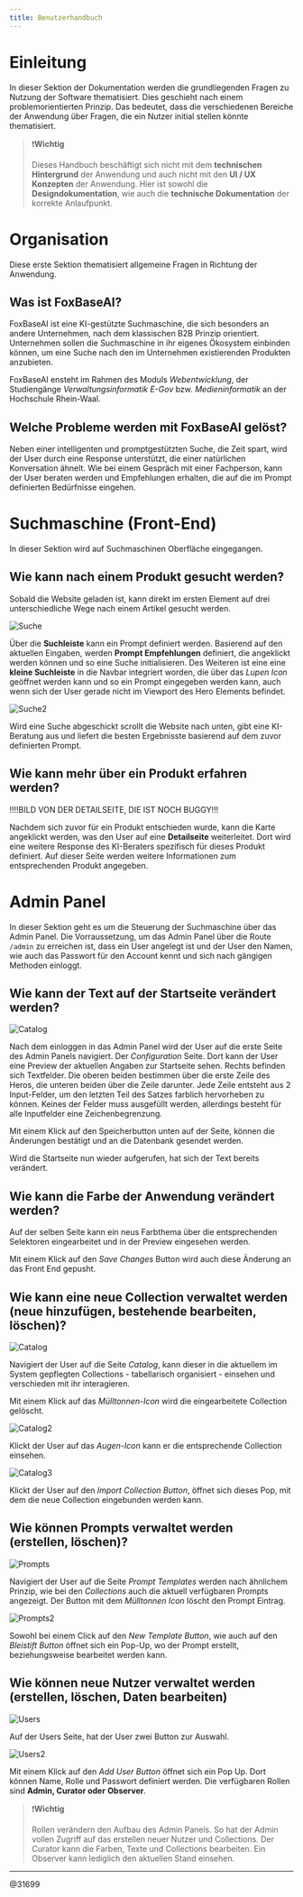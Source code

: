 ```yaml
---
title: Benutzerhandbuch
---
```


# Einleitung

In dieser Sektion der Dokumentation werden die grundliegenden Fragen zu Nutzung der Software thematisiert. Dies geschieht nach einem problemorientierten Prinzip. Das bedeutet, dass die verschiedenen Bereiche der Anwendung über Fragen, die ein Nutzer initial stellen könnte thematisiert.

> ❗**Wichtig**
>
> Dieses Handbuch beschäftigt sich nicht mit dem **technischen Hintergrund** der Anwendung und auch nicht mit den **UI / UX Konzepten** der Anwendung. Hier ist sowohl die **Designdokumentation**, wie auch die **technische Dokumentation** der korrekte Anlaufpunkt.

# Organisation

Diese erste Sektion thematisiert allgemeine Fragen in Richtung der Anwendung.

## Was ist FoxBaseAI?

FoxBaseAI ist eine KI-gestützte Suchmaschine, die sich besonders an andere Unternehmen, nach dem klassischen B2B Prinzip orientiert. Unternehmen sollen die Suchmaschine in ihr eigenes Ökosystem einbinden können, um eine Suche nach den im Unternehmen existierenden Produkten anzubieten.

FoxBaseAI ensteht im Rahmen des Moduls _Webentwicklung_, der Studiengänge _Verwaltungsinformatik E-Gov_ bzw. _Medieninformatik_ an der Hochschule Rhein-Waal.

## Welche Probleme werden mit FoxBaseAI gelöst?

Neben einer intelligenten und promptgestützten Suche, die Zeit spart, wird der User durch eine Response unterstützt, die einer natürlichen Konversation ähnelt. Wie bei einem Gespräch mit einer Fachperson, kann der User beraten werden und Empfehlungen erhalten, die auf die im Prompt definierten Bedürfnisse eingehen.

# Suchmaschine (Front-End)

In dieser Sektion wird auf Suchmaschinen Oberfläche eingegangen.

## Wie kann nach einem Produkt gesucht werden?

Sobald die Website geladen ist, kann direkt im ersten Element auf drei unterschiedliche Wege nach einem Artikel gesucht werden.

![Suche](/docs/BilderVideos/Suche.png)

Über die **Suchleiste** kann ein Prompt definiert werden. Basierend auf den aktuellen Eingaben, werden **Prompt Empfehlungen** definiert, die angeklickt werden können und so eine Suche initialisieren. Des Weiteren ist eine eine **kleine Suchleiste** in die Navbar integriert worden, die über das _Lupen Icon_ geöffnet werden kann und so ein Prompt eingegeben werden kann, auch wenn sich der User gerade nicht im Viewport des Hero Elements befindet.

![Suche2](/docs/BilderVideos/Suche2.png)

Wird eine Suche abgeschickt scrollt die Website nach unten, gibt eine KI-Beratung aus und liefert die besten Ergebnisste basierend auf dem zuvor definierten Prompt.

## Wie kann mehr über ein Produkt erfahren werden?

!!!!BILD VON DER DETAILSEITE, DIE IST NOCH BUGGY!!!

Nachdem sich zuvor für ein Produkt entschieden wurde, kann die Karte angeklickt werden, was den User auf eine **Detailseite** weiterleitet. Dort wird eine weitere Response des KI-Beraters spezifisch für dieses Produkt definiert. Auf dieser Seite werden weitere Informationen zum entsprechenden Produkt angegeben.

# Admin Panel

In dieser Sektion geht es um die Steuerung der Suchmaschine über das Admin Panel. Die Vorraussetzung, um das Admin Panel über die Route `/admin` zu erreichen ist, dass ein User angelegt ist und der User den Namen, wie auch das Passwort für den Account kennt und sich nach gängigen Methoden einloggt.

## Wie kann der Text auf der Startseite verändert werden?

![Catalog](/docs/BilderVideos/Config1.png)

Nach dem einloggen in das Admin Panel wird der User auf die erste Seite des Admin Panels navigiert. Der _Configuration_ Seite. Dort kann der User eine Preview der aktuellen Angaben zur Startseite sehen. Rechts befinden sich Textfelder. Die oberen beiden bestimmen über die erste Zeile des Heros, die unteren beiden über die Zeile darunter. Jede Zeile entsteht aus 2 Input-Felder, um den letzten Teil des Satzes farblich hervorheben zu können. Keines der Felder muss ausgefüllt werden, allerdings besteht für alle Inputfelder eine Zeichenbegrenzung.

Mit einem Klick auf den Speicherbutton unten auf der Seite, können die Änderungen bestätigt und an die Datenbank gesendet werden.

Wird die Startseite nun wieder aufgerufen, hat sich der Text bereits verändert.

## Wie kann die Farbe der Anwendung verändert werden?

Auf der selben Seite kann ein neus Farbthema über die entsprechenden Selektoren eingearbeitet und in der Preview eingesehen werden.

Mit einem Klick auf den _Save Changes_ Button wird auch diese Änderung an das Front End gepusht.

## Wie kann eine neue Collection verwaltet werden (neue hinzufügen, bestehende bearbeiten, löschen)?

![Catalog](/docs/BilderVideos/Catalog.png)

Navigiert der User auf die Seite _Catalog_, kann dieser in die aktuellem im System gepflegten Collections - tabellarisch organisiert - einsehen und verschieden mit ihr interagieren.

Mit einem Klick auf das _Mülltonnen-Icon_ wird die eingearbeitete Collection gelöscht.

![Catalog2](/docs/BilderVideos/Catalog2.png)

Klickt der User auf das _Augen-Icon_ kann er die entsprechende Collection einsehen.

![Catalog3](/docs/BilderVideos/Catalog3.png)

Klickt der User auf den _Import Collection Button_, öffnet sich dieses Pop, mit dem die neue Collection eingebunden werden kann.

## Wie können Prompts verwaltet werden (erstellen, löschen)?

![Prompts](/docs/BilderVideos/Prompts.png)

Navigiert der User auf die Seite _Prompt Templates_ werden nach ähnlichem Prinzip, wie bei den _Collections_ auch die aktuell verfügbaren Prompts angezeigt. Der Button mit dem _Mülltonnen Icon_ löscht den Prompt Eintrag.

![Prompts2](/docs/BilderVideos/Prompts2.png)

Sowohl bei einem Click auf den _New Template Button_, wie auch auf den _Bleistift Button_ öffnet sich ein Pop-Up, wo der Prompt erstellt, beziehungsweise bearbeitet werden kann.

## Wie können neue Nutzer verwaltet werden (erstellen, löschen, Daten bearbeiten)

![Users ](/docs/BilderVideos/Users.png)

Auf der Users Seite, hat der User zwei Button zur Auswahl.

![Users2](/docs/BilderVideos/Users2.png)

Mit einem Klick auf den _Add User Button_ öffnet sich ein Pop Up. Dort können Name, Rolle und Passwort definiert werden. Die verfügbaren Rollen sind **Admin, Curator oder** **Observer**.

> ❗**Wichtig**
>
> Rollen verändern den Aufbau des Admin Panels. So hat der Admin vollen Zugriff auf das erstellen neuer Nutzer und Collections. Der Curator kann die Farben, Texte und Collections bearbeiten. Ein Observer kann lediglich den aktuellen Stand einsehen.

---

@31699
